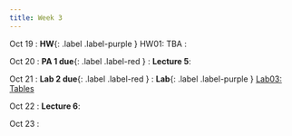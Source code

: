 ```yaml
---
title: Week 3
---
```

Oct 19
:  **HW**{: .label .label-purple } HW01: TBA
: [](#)

Oct 20
: **PA 1 due**{: .label .label-red } 
: **Lecture 5**:

Oct 21
: **Lab 2 due**{: .label .label-red }
:  **Lab**{: .label .label-purple } [Lab03: Tables](https://data1.lsit.ucsb.edu/hub/user-redirect/git-pull?repo=https://github.com/ucsb-ds/ds1-f20-content&subPath=lab03/lab03.ipynb)

Oct 22
: **Lecture 6**:

Oct 23
: [](#)

